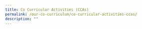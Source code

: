 ```yaml
---
title: Co Curricular Activities (CCAs)
permalink: /our-co-curriculum/co-curricular-activities-ccas/
description: ""
---
```

